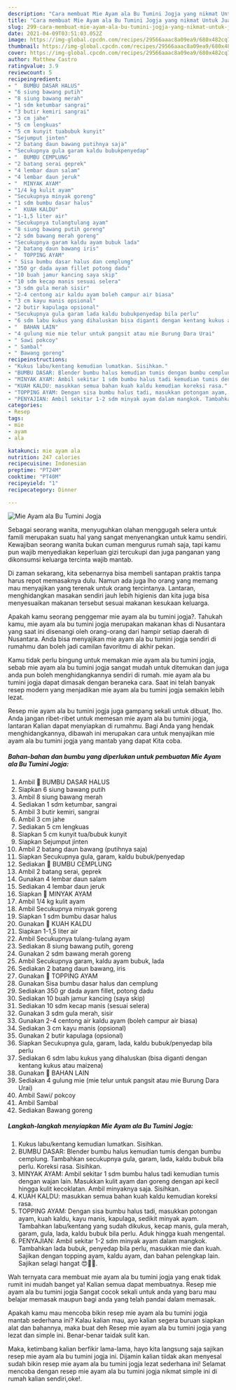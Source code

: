 ```yaml
---
description: "Cara membuat Mie Ayam ala Bu Tumini Jogja yang nikmat Untuk Jualan"
title: "Cara membuat Mie Ayam ala Bu Tumini Jogja yang nikmat Untuk Jualan"
slug: 299-cara-membuat-mie-ayam-ala-bu-tumini-jogja-yang-nikmat-untuk-jualan
date: 2021-04-09T03:51:03.052Z
image: https://img-global.cpcdn.com/recipes/29566aaac8a09ea9/680x482cq70/mie-ayam-ala-bu-tumini-jogja-foto-resep-utama.jpg
thumbnail: https://img-global.cpcdn.com/recipes/29566aaac8a09ea9/680x482cq70/mie-ayam-ala-bu-tumini-jogja-foto-resep-utama.jpg
cover: https://img-global.cpcdn.com/recipes/29566aaac8a09ea9/680x482cq70/mie-ayam-ala-bu-tumini-jogja-foto-resep-utama.jpg
author: Matthew Castro
ratingvalue: 3.9
reviewcount: 5
recipeingredient:
- "  BUMBU DASAR HALUS"
- "6 siung bawang putih"
- "8 siung bawang merah"
- "1 sdm ketumbar sangrai"
- "3 butir kemiri sangrai"
- "3 cm jahe"
- "5 cm lengkuas"
- "5 cm kunyit tuabubuk kunyit"
- "Sejumput jinten"
- "2 batang daun bawang putihnya saja"
- "Secukupnya gula garam kaldu bubukpenyedap"
- "  BUMBU CEMPLUNG"
- "2 batang serai geprek"
- "4 lembar daun salam"
- "4 lembar daun jeruk"
- "  MINYAK AYAM"
- "1/4 kg kulit ayam"
- "Secukupnya minyak goreng"
- "1 sdm bumbu dasar halus"
- "  KUAH KALDU"
- "1-1,5 liter air"
- "Secukupnya tulangtulang ayam"
- "8 siung bawang putih goreng"
- "2 sdm bawang merah goreng"
- "Secukupnya garam kaldu ayam bubuk lada"
- "2 batang daun bawang iris"
- "  TOPPING AYAM"
- " Sisa bumbu dasar halus dan cemplung"
- "350 gr dada ayam fillet potong dadu"
- "10 buah jamur kancing saya skip"
- "10 sdm kecap manis sesuai selera"
- "3 sdm gula merah sisir"
- "2-4 centong air kaldu ayam boleh campur air biasa"
- "3 cm kayu manis opsional"
- "2 butir kapulaga opsional"
- "Secukupnya gula garam lada kaldu bubukpenyedap bila perlu"
- "6 sdm labu kukus yang dihaluskan bisa diganti dengan kentang kukus atau maizena"
- "  BAHAN LAIN"
- "4 gulung mie mie telur untuk pangsit atau mie Burung Dara Urai"
- " Sawi pokcoy"
- " Sambal"
- " Bawang goreng"
recipeinstructions:
- "Kukus labu/kentang kemudian lumatkan. Sisihkan."
- "BUMBU DASAR: Blender bumbu halus kemudian tumis dengan bumbu cemplung. Tambahkan secukupnya gula, garam, lada, kaldu bubuk bila perlu. Koreksi rasa. Sisihkan."
- "MINYAK AYAM: Ambil sekitar 1 sdm bumbu halus tadi kemudian tumis dengan wajan lain. Masukkan kulit ayam dan goreng dengan api kecil hingga kulit kecoklatan. Ambil minyaknya saja. Sisihkan."
- "KUAH KALDU: masukkan semua bahan kuah kaldu kemudian koreksi rasa."
- "TOPPING AYAM: Dengan sisa bumbu halus tadi, masukkan potongan ayam, kuah kaldu, kayu manis, kapulaga, sedikit minyak ayam. Tambahkan labu/kentang yang sudah dikukus, kecap manis, gula merah, garam, gula, lada, kaldu bubuk bila perlu. Aduk hingga kuah mengental."
- "PENYAJIAN: Ambil sekitar 1-2 sdm minyak ayam dalam mangkok. Tambahkan lada bubuk, penyedap bila perlu, masukkan mie dan kuah. Sajikan dengan topping ayam, kaldu ayam, dan bahan pelengkap lain. Sajikan selagi hangat 😍👍🏻."
categories:
- Resep
tags:
- mie
- ayam
- ala

katakunci: mie ayam ala 
nutrition: 247 calories
recipecuisine: Indonesian
preptime: "PT24M"
cooktime: "PT40M"
recipeyield: "1"
recipecategory: Dinner

---
```



![Mie Ayam ala Bu Tumini Jogja](https://img-global.cpcdn.com/recipes/29566aaac8a09ea9/680x482cq70/mie-ayam-ala-bu-tumini-jogja-foto-resep-utama.jpg)

Sebagai seorang wanita, menyuguhkan olahan menggugah selera untuk famili merupakan suatu hal yang sangat menyenangkan untuk kamu sendiri. Kewajiban seorang  wanita bukan cuman mengurus rumah saja, tapi kamu pun wajib menyediakan keperluan gizi tercukupi dan juga panganan yang dikonsumsi keluarga tercinta wajib mantab.

Di zaman  sekarang, kita sebenarnya bisa membeli santapan praktis tanpa harus repot memasaknya dulu. Namun ada juga lho orang yang memang mau menyajikan yang terenak untuk orang tercintanya. Lantaran, menghidangkan masakan sendiri jauh lebih higienis dan kita juga bisa menyesuaikan makanan tersebut sesuai makanan kesukaan keluarga. 



Apakah kamu seorang penggemar mie ayam ala bu tumini jogja?. Tahukah kamu, mie ayam ala bu tumini jogja merupakan makanan khas di Nusantara yang saat ini disenangi oleh orang-orang dari hampir setiap daerah di Nusantara. Anda bisa menyajikan mie ayam ala bu tumini jogja sendiri di rumahmu dan boleh jadi camilan favoritmu di akhir pekan.

Kamu tidak perlu bingung untuk memakan mie ayam ala bu tumini jogja, sebab mie ayam ala bu tumini jogja sangat mudah untuk ditemukan dan juga anda pun boleh menghidangkannya sendiri di rumah. mie ayam ala bu tumini jogja dapat dimasak dengan beraneka cara. Saat ini telah banyak resep modern yang menjadikan mie ayam ala bu tumini jogja semakin lebih lezat.

Resep mie ayam ala bu tumini jogja juga gampang sekali untuk dibuat, lho. Anda jangan ribet-ribet untuk memesan mie ayam ala bu tumini jogja, lantaran Kalian dapat menyiapkan di rumahmu. Bagi Anda yang hendak menghidangkannya, dibawah ini merupakan cara untuk menyajikan mie ayam ala bu tumini jogja yang mantab yang dapat Kita coba.

<!--inarticleads1-->

##### Bahan-bahan dan bumbu yang diperlukan untuk pembuatan Mie Ayam ala Bu Tumini Jogja:

1. Ambil  🍜 BUMBU DASAR HALUS
1. Siapkan 6 siung bawang putih
1. Ambil 8 siung bawang merah
1. Sediakan 1 sdm ketumbar, sangrai
1. Ambil 3 butir kemiri, sangrai
1. Ambil 3 cm jahe
1. Sediakan 5 cm lengkuas
1. Siapkan 5 cm kunyit tua/bubuk kunyit
1. Siapkan Sejumput jinten
1. Ambil 2 batang daun bawang (putihnya saja)
1. Siapkan Secukupnya gula, garam, kaldu bubuk/penyedap
1. Sediakan  🍜 BUMBU CEMPLUNG
1. Ambil 2 batang serai, geprek
1. Gunakan 4 lembar daun salam
1. Sediakan 4 lembar daun jeruk
1. Siapkan  🍜 MINYAK AYAM
1. Ambil 1/4 kg kulit ayam
1. Ambil Secukupnya minyak goreng
1. Siapkan 1 sdm bumbu dasar halus
1. Gunakan  🍜 KUAH KALDU
1. Siapkan 1-1,5 liter air
1. Ambil Secukupnya tulang-tulang ayam
1. Sediakan 8 siung bawang putih, goreng
1. Gunakan 2 sdm bawang merah goreng
1. Ambil Secukupnya garam, kaldu ayam bubuk, lada
1. Sediakan 2 batang daun bawang, iris
1. Gunakan  🍜 TOPPING AYAM
1. Gunakan  Sisa bumbu dasar halus dan cemplung
1. Sediakan 350 gr dada ayam fillet, potong dadu
1. Sediakan 10 buah jamur kancing (saya skip)
1. Sediakan 10 sdm kecap manis (sesuai selera)
1. Gunakan 3 sdm gula merah, sisir
1. Gunakan 2-4 centong air kaldu ayam (boleh campur air biasa)
1. Sediakan 3 cm kayu manis (opsional)
1. Gunakan 2 butir kapulaga (opsional)
1. Siapkan Secukupnya gula, garam, lada, kaldu bubuk/penyedap bila perlu
1. Sediakan 6 sdm labu kukus yang dihaluskan (bisa diganti dengan kentang kukus atau maizena)
1. Gunakan  🍜 BAHAN LAIN
1. Sediakan 4 gulung mie (mie telur untuk pangsit atau mie Burung Dara Urai)
1. Ambil  Sawi/ pokcoy
1. Ambil  Sambal
1. Sediakan  Bawang goreng




<!--inarticleads2-->

##### Langkah-langkah menyiapkan Mie Ayam ala Bu Tumini Jogja:

1. Kukus labu/kentang kemudian lumatkan. Sisihkan.
1. BUMBU DASAR: Blender bumbu halus kemudian tumis dengan bumbu cemplung. Tambahkan secukupnya gula, garam, lada, kaldu bubuk bila perlu. Koreksi rasa. Sisihkan.
1. MINYAK AYAM: Ambil sekitar 1 sdm bumbu halus tadi kemudian tumis dengan wajan lain. Masukkan kulit ayam dan goreng dengan api kecil hingga kulit kecoklatan. Ambil minyaknya saja. Sisihkan.
1. KUAH KALDU: masukkan semua bahan kuah kaldu kemudian koreksi rasa.
1. TOPPING AYAM: Dengan sisa bumbu halus tadi, masukkan potongan ayam, kuah kaldu, kayu manis, kapulaga, sedikit minyak ayam. Tambahkan labu/kentang yang sudah dikukus, kecap manis, gula merah, garam, gula, lada, kaldu bubuk bila perlu. Aduk hingga kuah mengental.
1. PENYAJIAN: Ambil sekitar 1-2 sdm minyak ayam dalam mangkok. Tambahkan lada bubuk, penyedap bila perlu, masukkan mie dan kuah. Sajikan dengan topping ayam, kaldu ayam, dan bahan pelengkap lain. Sajikan selagi hangat 😍👍🏻.




Wah ternyata cara membuat mie ayam ala bu tumini jogja yang enak tidak rumit ini mudah banget ya! Kalian semua dapat membuatnya. Resep mie ayam ala bu tumini jogja Sangat cocok sekali untuk anda yang baru mau belajar memasak maupun bagi anda yang telah pandai dalam memasak.

Apakah kamu mau mencoba bikin resep mie ayam ala bu tumini jogja mantab sederhana ini? Kalau kalian mau, ayo kalian segera buruan siapkan alat dan bahannya, maka buat deh Resep mie ayam ala bu tumini jogja yang lezat dan simple ini. Benar-benar taidak sulit kan. 

Maka, ketimbang kalian berfikir lama-lama, hayo kita langsung saja sajikan resep mie ayam ala bu tumini jogja ini. Dijamin kalian tiidak akan menyesal sudah bikin resep mie ayam ala bu tumini jogja lezat sederhana ini! Selamat mencoba dengan resep mie ayam ala bu tumini jogja nikmat simple ini di rumah kalian sendiri,oke!.


